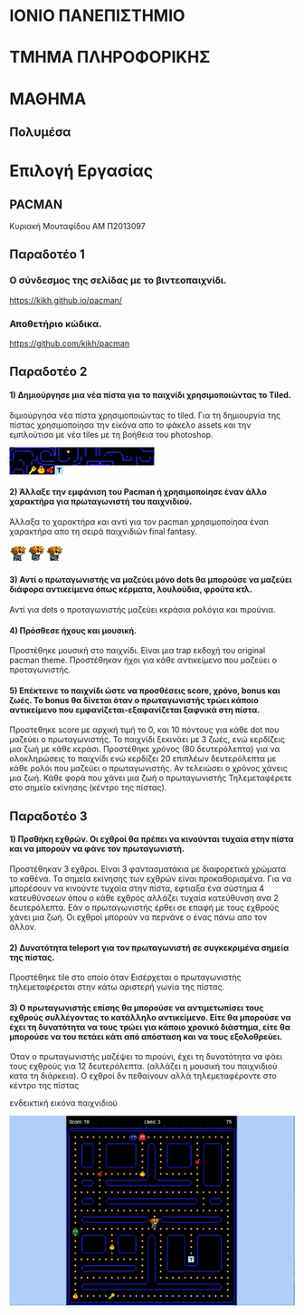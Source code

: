 # ΙΟΝΙΟ ΠΑΝΕΠΙΣΤΗΜΙΟ 


# ΤΜΗΜΑ ΠΛΗΡΟΦΟΡΙΚΗΣ 


# ΜΑΘΗΜΑ
## Πολυμέσα

# Επιλογή Εργασίας
## PACMAN

Κυριακή Μουταφίδου
ΑΜ Π2013097

## Παραδοτέο 1
### Ο σύνδεσμος της σελίδας με το βιντεοπαιχνίδι.

https://kikh.github.io/pacman/

### Αποθετήριο κώδικα.

https://github.com/kikh/pacman

## Παραδοτέο 2

#### 1) Δημιούργησε μια νέα πίστα για το παιχνίδι χρησιμοποιώντας το Tiled.

διμιούργησα νέα πίστα χρησιμοποιώντας το tiled. Για τη δημιουργία της πίστας χρησιμοποίησα την είκόνα απο το φάκελο assets και την εμπλούτισα με νέα tiles με τη βοήθεια του photoshop.

![](pacman-tiles.png)

#### 2) Άλλαξε την εμφάνιση του Pacman ή χρησιμοποίησε έναν άλλο χαρακτήρα για πρωταγωνιστή του παιχνιδιού.

Άλλαξα το χαρακτήρα και αντί για τον pacman χρησιμοποίησα έναn χαρακτήρα απο τη σειρά παιχνιδιών final fantasy.

![](cloud.png)

#### 3) Αντί ο πρωταγωνιστής να μαζεύει μόνο dots θα μπορούσε να μαζεύει διάφορα αντικείμενα όπως κέρματα, λουλούδια, φρούτα κτλ.
Αντί για dots ο προταγωνιστής μαζεύει κεράσια ρολόγια και πιρούνια.

#### 4) Πρόσθεσε ήχους και μουσική.
Προστέθηκε μουσική στο παιχνίδι. Είναι μια trap εκδοχή του original pacman theme. Προστέθηκαν ήχοι για κάθε αντικείμενο που μαζεύει ο προταγωνιστής.

#### 5) Επέκτεινε το παιχνίδι ώστε να προσθέσεις score, χρόνο, bonus και ζωές. Το bonus θα δίνεται όταν ο πρωταγωνιστής τρώει κάποιο αντικείμενο που εμφανίζεται-εξαφανίζεται ξαφνικά στη πίστα.
Προστεθηκε score με αρχική τιμή το 0, και 10 πόντους για κάθε dot που μαζεύει ο πρωταγωνιστής. Το παιχνίδι ξεκινάει με 3 ζωές, ενώ κερδίζεις μια ζωή με κάθε κεράσι. Προστέθηκε χρόνος (80 δευτερόλεπτα) για να ολοκληρώσεις το παιχνίδι ενώ κερδίζει 20 επιπλέων δευτερόλεπτα με κάθε ρολόι που μαζεύει ο πρωταγωνιστής. Αν τελειώσει ο χρόνος χάνεις μια ζωή. Κάθε φορά που χάνει μια ζωή ο πρωταγωνιστής Τηλεμεταφέρετε στο σημείο εκίνησης (κέντρο της πίστας).

## Παραδοτέο 3

#### 1) Πρσθήκη εχθρών. Οι εχθροί θα πρέπει να κινούνται τυχαία στην πίστα και να μπορούν να φάνε τον πρωταγωνιστή.
Προστέθηκαν 3 εχθροι. Είναι 3 φαντασματάκια με διαφορετικά χρώματα το καθένα. Τα σημεία εκίνησης των εχθρών είναι προκαθορισμένα. Για να μπορέσουν να κινούντε τυχαία στην πίστα, εφτιαξα ένα σύστημα 4 κατευθύνσεων όπου ο κάθε εχθρός αλλάζει τυχαία κατεύθυνση ανα 2 δευτερόλεπτα. Εάν ο πρωταγωνιστής έρθει σε επαφή με τους εχθρούς χάνει μια ζωή. Οι εχθροί μπορούν να περνάνε ο ένας πάνω απο τον άλλον. 


#### 2) Δυνατότητα teleport για τον πρωταγωνιστή σε συγκεκριμένα σημεία της πίστας.
Προστέθηκε tile στο οποίο όταν Εισέρχεται ο πρωταγωνιστής τηλεμεταφέρεται στην κάτω αριστερή γωνία της πίστας. 

#### 3) Ο πρωταγωνιστής επίσης θα μπορούσε να αντιμετωπίσει τους εχθρούς συλλέγοντας το κατάλληλο αντικείμενο. Είτε θα μπορούσε να έχει τη δυνατότητα να τους τρώει για κάποιο χρονικό διάστημα, είτε θα μπορούσε να του πετάει κάτι από απόσταση και να τους εξολοθρεύει.
Όταν ο πρωταγωνιστής μαζέψει το πιρούνι, έχει τη δυνατότητα να φάει τους εχθρούς για 12 δευτερόλεπτα. (αλλάζει η μουσική του παιχνιδιού κατα τη διάρκεια). Ο εχθροί δν πεθαίνουν αλλά τηλεμεταφέροντε στο κέντρο της πίστας

ενδεικτική εικόνα παιχνιδιού

![](game.png)
